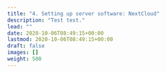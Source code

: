 ```yaml
---
title: "4. Setting up server software: NextCloud"
description: "Test test."
lead: ""
date: 2020-10-06T08:49:15+00:00
lastmod: 2020-10-06T08:49:15+00:00
draft: false
images: []
weight: 500
---
```

